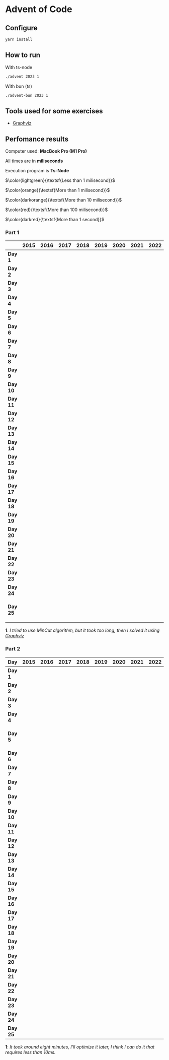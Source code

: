 # Advent of Code

## Configure

```sh
yarn install
```

## How to run

With ts-node

```sh
./advent 2023 1
```

With bun (ts)

```sh
./advent-bun 2023 1
```

## Tools used for some exercises

* [Graphviz](https://graphviz.org)

## Perfomance results

Computer used: **MacBook Pro (M1 Pro)**

All times are in **miliseconds**

Execution program is **Ts-Node**

$\color{lightgreen}{\textsf{Less than 1 milisecond}}$

$\color{orange}{\textsf{More than 1 milisecond}}$

$\color{darkorange}{\textsf{More than 10 milisecond}}$

$\color{red}{\textsf{More than 100 milisecond}}$

$\color{darkred}{\textsf{More than 1 second}}$


### Part 1

|            | **2015** | **2016** | **2017** | **2018** | **2019** | **2020** | **2021** | **2022** | **2023**                                                               |
|------------|----------|----------|----------|----------|----------|----------|----------|----------|------------------------------------------------------------------------|
| **Day 1**  |          |          |          |          |          |          |          |          | _$\color{lightgreen}{\textsf{0.693}}$_                                 |
| **Day 2**  |          |          |          |          |          |          |          |          | $\color{lightgreen}{\textsf{0.110}}$                                   |
| **Day 3**  |          |          |          |          |          |          |          |          | $\color{orange}{\textsf{3.505}}$                                       |
| **Day 4**  |          |          |          |          |          |          |          |          | $\color{lightgreen}{\textsf{0.497}}$                                   |
| **Day 5**  |          |          |          |          |          |          |          |          | $\color{lightgreen}{\textsf{0.337}}$                                   |
| **Day 6**  |          |          |          |          |          |          |          |          | $\color{lightgreen}{\textsf{0.044}}$                                   |
| **Day 7**  |          |          |          |          |          |          |          |          | $\color{orange}{\textsf{2.694}}$                                       |
| **Day 8**  |          |          |          |          |          |          |          |          | $\color{orange}{\textsf{1.380}}$                                       |
| **Day 9**  |          |          |          |          |          |          |          |          | $\color{orange}{\textsf{2.443}}$                                       |
| **Day 10** |          |          |          |          |          |          |          |          | $\color{orange}{\textsf{1.753}}$                                       |
| **Day 11** |          |          |          |          |          |          |          |          | $\color{orange}{\textsf{7.697}}$                                       |
| **Day 12** |          |          |          |          |          |          |          |          | $\color{darkorange}{\textsf{27.590}}$                                  |
| **Day 13** |          |          |          |          |          |          |          |          | $\color{orange}{\textsf{2.648}}$                                       |
| **Day 14** |          |          |          |          |          |          |          |          | $\color{orange}{\textsf{3.583}}$                                       |
| **Day 15** |          |          |          |          |          |          |          |          | $\color{lightgreen}{\textsf{0.936}}$                                   |
| **Day 16** |          |          |          |          |          |          |          |          | $\color{orange}{\textsf{6.827}}$                                       |
| **Day 17** |          |          |          |          |          |          |          |          | $\color{red}{\textsf{778.990}}$                                        |
| **Day 18** |          |          |          |          |          |          |          |          | $\color{lightgreen}{\textsf{0.212}}$                                   |
| **Day 19** |          |          |          |          |          |          |          |          |                                                                        |
| **Day 20** |          |          |          |          |          |          |          |          |                                                                        |
| **Day 21** |          |          |          |          |          |          |          |          | $\color{darkorange}{\textsf{47.354}}$                                  |
| **Day 22** |          |          |          |          |          |          |          |          | $\color{red}{\textsf{207.238}}$                                        |
| **Day 23** |          |          |          |          |          |          |          |          | $\color{lightgreen}{\textsf{0.884}}$                                   |
| **Day 24** |          |          |          |          |          |          |          |          | $\color{darkorange}{\textsf{34.876}}$                                  |
| **Day 25** |          |          |          |          |          |          |          |          | $\color{darkred}{\textsf{∞}}$ <sup>$\color{darkred}{\textsf{1}}$</sup> |

**1**: _I tried to use MinCut algorithm, but it took too long, then I solved it using [Graphviz](https://graphviz.org)_

### Part 2

| **Day**    | **2015** | **2016** | **2017** | **2018** | **2019** | **2020** | **2021** | **2022** | **2023**                                                                 |
|------------|----------|----------|----------|----------|----------|----------|----------|----------|--------------------------------------------------------------------------|
| **Day 1**  |          |          |          |          |          |          |          |          | $\color{orange}{\textsf{1.643}}$                                         |
| **Day 2**  |          |          |          |          |          |          |          |          | $\color{lightgreen}{\textsf{0.095}}$                                     |
| **Day 3**  |          |          |          |          |          |          |          |          | $\color{orange}{\textsf{1.577}}$                                         |
| **Day 4**  |          |          |          |          |          |          |          |          | $\color{lightgreen}{\textsf{0.352}}$                                     |
| **Day 5**  |          |          |          |          |          |          |          |          | $\color{darkred}{\textsf{~8m}}$ <sup>$\color{darkred}{\textsf{1}}$</sup> |
| **Day 6**  |          |          |          |          |          |          |          |          | $\color{lightgreen}{\textsf{0.034}}$                                     |
| **Day 7**  |          |          |          |          |          |          |          |          | $\color{orange}{\textsf{5.465}}$                                         |
| **Day 8**  |          |          |          |          |          |          |          |          | $\color{orange}{\textsf{6.317}}$                                         |
| **Day 9**  |          |          |          |          |          |          |          |          | $\color{lightgreen}{\textsf{0.787}}$                                     |
| **Day 10** |          |          |          |          |          |          |          |          | $\color{orange}{\textsf{7.080}}$                                         |
| **Day 11** |          |          |          |          |          |          |          |          | $\color{orange}{\textsf{5.198}}$                                         |
| **Day 12** |          |          |          |          |          |          |          |          | $\color{red}{\textsf{555.160}}$                                          |
| **Day 13** |          |          |          |          |          |          |          |          | $\color{lightgreen}{\textsf{0.549}}$                                     |
| **Day 14** |          |          |          |          |          |          |          |          | $\color{red}{\textsf{488.850}}$                                          |
| **Day 15** |          |          |          |          |          |          |          |          | $\color{orange}{\textsf{1.111}}$                                         |
| **Day 16** |          |          |          |          |          |          |          |          | $\color{darkred}{\textsf{~1s}}$                                          |
| **Day 17** |          |          |          |          |          |          |          |          | $\color{darkred}{\textsf{~3s}}$                                          |
| **Day 18** |          |          |          |          |          |          |          |          | $\color{lightgreen}{\textsf{0.109}}$                                     |
| **Day 19** |          |          |          |          |          |          |          |          |                                                                          |
| **Day 20** |          |          |          |          |          |          |          |          |                                                                          |
| **Day 21** |          |          |          |          |          |          |          |          | $\color{darkred}{\textsf{~17s}}$                                         |
| **Day 22** |          |          |          |          |          |          |          |          | $\color{darkred}{\textsf{~1m}}$                                          |
| **Day 23** |          |          |          |          |          |          |          |          | $\color{orange}{\textsf{5.559}}$                                         |
| **Day 24** |          |          |          |          |          |          |          |          | $\color{darkred}{\textsf{~7s}}$                                          |
| **Day 25** |          |          |          |          |          |          |          |          | ⭐️                                                                       |

**1**: _It took around eight minutes, I'll optimize it later, I think I can do it that requires less than 10ms._
